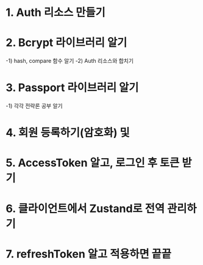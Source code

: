 # 1. Auth 리소스 만들기

# 2. Bcrypt 라이브러리 알기

-1) hash, compare 함수 알기
-2) Auth 리소스와 합치기

# 3. Passport 라이브러리 알기

-1) 각각 전략론 공부 알기

# 4. 회원 등록하기(암호화) 및

# 5. AccessToken 알고, 로그인 후 토큰 받기

# 6. 클라이언트에서 Zustand로 전역 관리하기

# 7. refreshToken 알고 적용하면 끝끝
